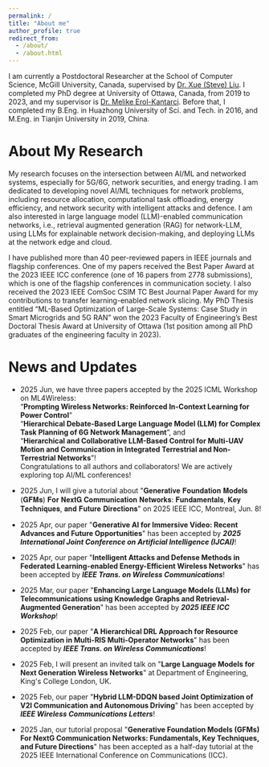 ```yaml
---
permalink: /
title: "About me"
author_profile: true
redirect_from: 
  - /about/
  - /about.html
---
```



I am currently a Postdoctoral Researcher at the School of Computer Science, McGill University, Canada, supervised by [Dr. Xue (Steve) Liu](https://cs.mcgill.ca/~xueliu/site/intro.html). I completed my PhD degree at University of Ottawa, Canada, from 2019 to 2023, and my supervisor is [Dr. Melike Erol-Kantarci](https://www.site.uottawa.ca/~merolka2/). Before that, I completed my B.Eng. in Huazhong University of Sci. and Tech. in 2016, and M.Eng. in Tianjin University in 2019, China. 

About My Research 
======
My research focuses on the intersection between AI/ML and networked systems, especially for 5G/6G, network securities, and energy trading. 
I am dedicated to developing novel AI/ML techniques for network problems, including resource allocation, computational task offloading, energy efficiency, and network security with intelligent attacks and defence. 
I am also interested in large language model (LLM)-enabled communication networks, i.e., retrieval augmented generation (RAG) for network-LLM, using LLMs for explainable network decision-making, and deploying LLMs at the network edge and cloud.

I have published more than 40 peer-reviewed papers in IEEE journals and flagship conferences. One of my papers received the Best Paper Award at the 2023 IEEE ICC conference (one of 16 papers from 2778 submissions), which is one of the flagship conferences in communication society. 
I also received the 2023 IEEE ComSoc CSIM TC Best Journal Paper Award for my contributions to transfer learning-enabled network slicing. My PhD Thesis entitled “ML-Based Optimization of Large-Scale Systems: Case Study in Smart Microgrids and 5G RAN” won the 2023 Faculty of Engineering’s Best Doctoral Thesis Award at University of Ottawa (1st position among all PhD graduates of the engineering faculty in 2023).

News and Updates 
======
* 2025 Jun, we have three papers accepted by the 2025 ICML Workshop on ML4Wireless:<br>
  “**Prompting Wireless Networks: Reinforced In-Context Learning for Power Control**”<br>
  “**Hierarchical Debate-Based Large Language Model (LLM) for Complex Task Planning of 6G Network Management**”, and<br>
  “**Hierarchical and Collaborative LLM-Based Control for Multi-UAV Motion and Communication in Integrated Terrestrial and Non-Terrestrial Networks**”!<br> Congratulations to all authors and collaborators! We are actively exploring top AI/ML conferences! 

  
* 2025 Jun, I will give a tutorial about "𝐆𝐞𝐧𝐞𝐫𝐚𝐭𝐢𝐯𝐞 𝐅𝐨𝐮𝐧𝐝𝐚𝐭𝐢𝐨𝐧 𝐌𝐨𝐝𝐞𝐥𝐬 (𝐆𝐅𝐌𝐬) 𝐅𝐨𝐫 𝐍𝐞𝐱𝐭𝐆 𝐂𝐨𝐦𝐦𝐮𝐧𝐢𝐜𝐚𝐭𝐢𝐨𝐧 𝐍𝐞𝐭𝐰𝐨𝐫𝐤𝐬: 𝐅𝐮𝐧𝐝𝐚𝐦𝐞𝐧𝐭𝐚𝐥𝐬, 𝐊𝐞𝐲 𝐓𝐞𝐜𝐡𝐧𝐢𝐪𝐮𝐞𝐬, 𝐚𝐧𝐝 𝐅𝐮𝐭𝐮𝐫𝐞 𝐃𝐢𝐫𝐞𝐜𝐭𝐢𝐨𝐧𝐬" on 2025 IEEE ICC, Montreal, Jun. 8!
 

* 2025 Apr, our paper "**Generative AI for Immersive Video: Recent Advances and Future Opportunities**" has been accepted by ***2025 International Joint Conference on Artificial Intelligence (IJCAI)***!

  
* 2025 Apr, our paper "**Intelligent Attacks and Defense Methods in Federated Learning-enabled Energy-Efficient Wireless Networks**" has been accepted by ***IEEE Trans. on Wireless Communications***!

* 2025 Mar, our paper "**Enhancing Large Language Models (LLMs) for Telecommunications using Knowledge Graphs and Retrieval-Augmented Generation**" has been accepted by ***2025 IEEE ICC Workshop***!
  
* 2025 Feb, our paper "**A Hierarchical DRL Approach for Resource Optimization in Multi-RIS Multi-Operator Networks**" has been accepted by ***IEEE Trans. on Wireless Communications***!
  
* 2025 Feb, I will present an invited talk on "**Large Language Models for Next Generation Wireless Networks**" at Department of Engineering, King's College London, UK. 
  
* 2025 Feb, our paper "**Hybrid LLM-DDQN based Joint Optimization of V2I Communication and Autonomous Driving**" has been accepted by ***IEEE Wireless Communications Letters***!

* 2025 Jan, our tutorial proposal "**Generative Foundation Models (GFMs) For NextG Communication Networks: Fundamentals, Key Techniques, and Future Directions**" has been accepted as a half-day tutorial at the 2025 IEEE International Conference on Communications (ICC). 



